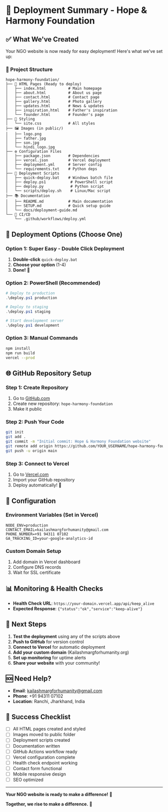 # 🎉 Deployment Summary - Hope & Harmony Foundation

## ✅ What We've Created

Your NGO website is now ready for easy deployment! Here's what we've set up:

### 📁 Project Structure
```
hope-harmony-foundation/
├── 📄 HTML Pages (Ready to deploy)
│   ├── index.html          # Main homepage
│   ├── about.html          # About us page
│   ├── contact.html        # Contact page
│   ├── gallery.html        # Photo gallery
│   ├── updates.html        # News & updates
│   ├── inspiration.html    # Father's inspiration
│   └── founder.html        # Founder's page
├── 🎨 Styling
│   └── site.css            # All styles
├── 🖼️ Images (in public/)
│   ├── logo.png
│   ├── father.jpg
│   ├── son.jpg
│   └── hindi_logo.jpg
├── ⚙️ Configuration Files
│   ├── package.json        # Dependencies
│   ├── vercel.json         # Vercel deployment
│   ├── deployment.yml      # Server config
│   └── requirements.txt    # Python deps
├── 🚀 Deployment Scripts
│   ├── quick-deploy.bat    # Windows batch file
│   ├── deploy.ps1           # PowerShell script
│   ├── deploy.py            # Python script
│   └── scripts/deploy.sh    # Linux/Mac script
├── 📚 Documentation
│   ├── README.md           # Main documentation
│   ├── SETUP.md            # Quick setup guide
│   └── docs/deployment-guide.md
└── 🔄 CI/CD
    └── .github/workflows/deploy.yml
```

## 🚀 Deployment Options (Choose One)

### Option 1: Super Easy - Double Click Deployment
1. **Double-click** `quick-deploy.bat`
2. **Choose your option** (1-4)
3. **Done!** 🎉

### Option 2: PowerShell (Recommended)
```powershell
# Deploy to production
.\deploy.ps1 production

# Deploy to staging
.\deploy.ps1 staging

# Start development server
.\deploy.ps1 development
```

### Option 3: Manual Commands
```bash
npm install
npm run build
vercel --prod
```

## 🌐 GitHub Repository Setup

### Step 1: Create Repository
1. Go to [GitHub.com](https://github.com)
2. Create new repository: `hope-harmony-foundation`
3. Make it public

### Step 2: Push Your Code
```bash
git init
git add .
git commit -m "Initial commit: Hope & Harmony Foundation website"
git remote add origin https://github.com/YOUR_USERNAME/hope-harmony-foundation.git
git push -u origin main
```

### Step 3: Connect to Vercel
1. Go to [Vercel.com](https://vercel.com)
2. Import your GitHub repository
3. Deploy automatically! 🚀

## 🔧 Configuration

### Environment Variables (Set in Vercel)
```
NODE_ENV=production
CONTACT_EMAIL=kailashmargforhumanity@gmail.com
PHONE_NUMBER=+91 94311 07102
GA_TRACKING_ID=your-google-analytics-id
```

### Custom Domain Setup
1. Add domain in Vercel dashboard
2. Configure DNS records
3. Wait for SSL certificate

## 📊 Monitoring & Health Checks

- **Health Check URL**: `https://your-domain.vercel.app/api/keep_alive`
- **Expected Response**: `{"status":"ok","service":"keep-alive"}`

## 🎯 Next Steps

1. **Test the deployment** using any of the scripts above
2. **Push to GitHub** for version control
3. **Connect to Vercel** for automatic deployment
4. **Add your custom domain** (Kailashmargforhumanity.org)
5. **Set up monitoring** for uptime alerts
6. **Share your website** with your community!

## 🆘 Need Help?

- **Email**: kailashmargforhumanity@gmail.com
- **Phone**: +91 94311 07102
- **Location**: Ranchi, Jharkhand, India

## 🎉 Success Checklist

- [ ] All HTML pages created and styled
- [ ] Images moved to public folder
- [ ] Deployment scripts created
- [ ] Documentation written
- [ ] GitHub Actions workflow ready
- [ ] Vercel configuration complete
- [ ] Health check endpoint working
- [ ] Contact form functional
- [ ] Mobile responsive design
- [ ] SEO optimized

---

**Your NGO website is ready to make a difference!** 🌟

**Together, we rise to make a difference.** 🙏
